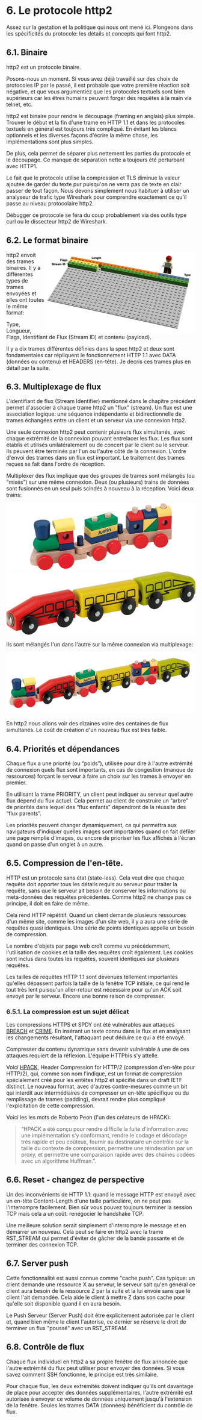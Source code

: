 # 6. Le protocole http2

Assez sur la gestation et la politique qui nous ont mené ici. Plongeons dans les spécificités du protocole: les détails et concepts qui font http2.

## 6.1. Binaire

http2 est un protocole binaire.

Posons-nous un moment. Si vous avez déjà travaillé sur des choix de protocoles IP par le passé, il est probable que votre première réaction soit négative, et que vous argumentiez que les protocoles textuels sont bien supérieurs car les êtres humains peuvent forger des requêtes à la main via telnet, etc.

http2 est binaire pour rendre le découpage (framing en anglais) plus simple. Trouver le début et la fin d'une trame en HTTP 1.1 et dans les protocoles textuels en général est toujours très compliqué. En évitant les blancs optionnels et les diverses façons d'écrire la même chose, les implémentations sont plus simples.

De plus, cela permet de séparer plus nettement les parties du protocole et le découpage. Ce manque de séparation nette a toujours été perturbant avec HTTP1.

Le fait que le protocole utilise la compression et TLS diminue la valeur ajoutée de garder du texte pur puisqu'on ne verra pas de texte en clair passer de tout façon. Nous devons simplement nous habituer à utiliser un analyseur de trafic type Wireshark pour comprendre exactement ce qu'il passe au niveau protocolaire http2.

Débugger ce protocole se fera du coup probablement via des outils type curl ou le dissecteur http2 de Wireshark.

## 6.2. Le format binaire

<img style="float: right;" src="https://raw.githubusercontent.com/bagder/http2-explained/master/images/frame-layout.png" />

http2 envoit des trames binaires. Il y a différentes types de trames envoyées et elles ont toutes le même format:

Type, Longueur, Flags, Identifiant de Flux (Stream ID) et contenu (payload).

Il y a dix trames différentes définies dans la spec http2 et deux sont fondamentales car répliquent le fonctionnement HTTP 1.1 avec DATA (données ou contenu) et HEADERS (en-tête). Je décris ces trames plus en détail par la suite.

## 6.3. Multiplexage de flux

L'identifiant de flux (Stream Identifier) mentionné dans le chapitre précédent permet d'associer à chaque trame http2 un "flux" (stream). Un flux est une association logique: une séquence indépendante et bidirectionnelle de trames échangées entre un client et un serveur via une connexion http2.

Une seule connexion http2 peut contenir plusieurs flux simultanés, avec chaque extrémité de la connexion pouvant entrelacer les flux. Les flux sont établis et utilisés unilatéralement ou de concert par le client ou le serveur. Ils peuvent être terminés par l'un ou l'autre côté de la connexion. L'ordre d'envoi des trames dans un flux est important. Le traitement des trames reçues se fait dans l'ordre de réception.

Multiplexer des flux implique que des groupes de trames sont mélangés (ou “mixés”) sur une même connexion. Deux (ou plusieurs) trains de données sont fusionnés en un seul puis scindés à nouveau à la réception. Voici deux trains:

![un train](https://raw.githubusercontent.com/bagder/http2-explained/master/images/train-justin.jpg)
![un autre train](https://raw.githubusercontent.com/bagder/http2-explained/master/images/train-ikea.jpg)

Ils sont mélangés l'un dans l'autre sur la même connexion via multiplexage:

![multiplexed train](https://raw.githubusercontent.com/bagder/http2-explained/master/images/train-multiplexed.jpg)

En http2 nous allons voir des dizaines voire des centaines de flux simultanés. Le coût de création d'un nouveau flux est très faible.

## 6.4. Priorités et dépendances

Chaque flux a une priorité (ou “poids”), utilisée pour dire à l'autre extrémité de connexion quels flux sont importants, en cas de congestion (manque de ressources) forçant le serveur à faire un choix sur les trames à envoyer en premier.

En utilisant la trame PRIORITY, un client peut indiquer au serveur quel autre flux dépend du flux actuel. Cela permet au client de construire un “arbre” de priorités dans lequel des “flux enfants” dépendront de la réussite des “flux parents”.

Les priorités peuvent changer dynamiquement, ce qui permettra aux navigateurs d'indiquer quelles images sont importantes quand on fait défiler une page remplie d'images, ou encore de prioriser les flux affichés à l'écran quand on passe d'un onglet à un autre.

## 6.5. Compression de l'en-tête.

HTTP est un protocole sans état (state-less). Cela veut dire que chaque requête doit apporter tous les détails requis au serveur pour traiter la requête, sans que le serveur ait besoin de conserver les informations ou meta-données des requêtes précédentes. Comme http2 ne change pas ce principe, il doit en faire de même.

Cela rend HTTP répétitif. Quand un client demande plusieurs ressources d'un même site, comme les images d'un site web, il y a aura une série de requêtes quasi identiques. Une série de points identiques appelle un besoin de compression.

Le nombre d'objets par page web croît comme vu précédemment, l'utilisation de cookies et la taille des requêtes croît également. Les cookies sont inclus dans toutes les requêtes, souvent identiques sur plusieurs requêtes.

Les tailles de requêtes HTTP 1.1 sont devenues tellement importantes qu'elles dépassent parfois la taille de la fenêtre TCP initiale, ce qui rend le tout très lent puisqu'un aller-retour est nécessaire pour qu'un ACK soit envoyé par le serveur. Encore une bonne raison de compresser.

### 6.5.1. La compression est un sujet délicat

Les compressions HTTPS et SPDY ont été vulnérables aux attaques [BREACH](http://en.wikipedia.org/wiki/BREACH_%28security_exploit%29)
 et [CRIME](http://en.wikipedia.org/wiki/CRIME). En insérant un texte connu dans le flux et en analysant les changements résultant, l'attaquant peut déduire ce qui a été envoyé.

Compresser du contenu dynamique sans devenir vulnérable à une de ces attaques requiert de la réflexion. L'équipe HTTPbis s'y attelle.

Voici [HPACK](http://www.rfc-editor.org/rfc/rfc7541.txt), Header Compression for HTTP/2 (compression d'en-tête pour HTTP/2), qui, comme son nom l'indique, est un format de compression spécialement créé pour les entêtes http2 et spécifié dans un draft IETF distinct. Le nouveau format, avec d'autres contre-mesures comme un bit qui interdit aux intermédiaires de compresser un en-tête spécifique ou du remplissage de trames (padding), devrait rendre plus compliqué l'exploitation de cette compression.

Voici les les mots de Roberto Peon (l'un des créateurs de HPACK):

> “HPACK a été conçu pour rendre difficile la fuite d'information avec une implémentation s'y conformant, rendre le codage et décodage très rapide et peu coûteux, fournir au destinataire un contrôle sur la taille du contexte de compression, permettre une réindexation par un proxy, et permettre une comparaison rapide avec des chaînes codées avec un algorithme Huffman.”.

## 6.6. Reset - changez de perspective

Un des inconvénients de HTTP 1.1: quand le message HTTP est envoyé avec un en-tête Content-Length d'une taille particulière, on ne peut pas l'interrompre facilement. Bien sûr vous pouvez toujours terminer la session TCP mais cela a un coût: renégocier le handshake TCP.

Une meilleure solution serait simplement d'interrompre le message et en démarrer un nouveau. Cela peut se faire en http2 avec la trame RST_STREAM qui permet d'éviter de gâcher de la bande passante et de terminer des connexion TCP.

## 6.7. Server push

Cette fonctionnalité est aussi connue comme "cache push". Cas typique: un client demande une ressource X au serveur, le serveur sait qu'en général ce client aura besoin de la ressource Z par la suite et la lui envoie sans que le client l'ait demandée. Cela aide le client à mettre Z dans son cache pour qu'elle soit disponible quand il en aura besoin.

Le Push Serveur (Server Push) doit être explicitement autorisée par le client et, quand bien même le client l'autorise, ce dernier se réserve le droit de terminer un flux "poussé" avec un RST_STREAM.

## 6.8. Contrôle de flux

Chaque flux individuel en http2 a sa propre fenêtre de flux annoncée que l'autre extrémité du flux peut utiliser pour envoyer des données. Si vous savez comment SSH fonctionne, le principe est très similaire.

Pour chaque flux, les deux extrémités doivent indiquer qu'ils ont davantage de place pour accepter des données supplémentaires, l'autre extrémité est autorisée à envoyer ce volume de données uniquement jusqu'à l'extension de la fenêtre. Seules les trames DATA (données) bénéficient du contrôle de flux.

